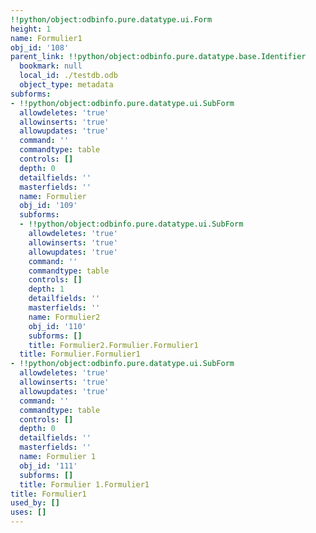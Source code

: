 ```yaml
---
!!python/object:odbinfo.pure.datatype.ui.Form
height: 1
name: Formulier1
obj_id: '108'
parent_link: !!python/object:odbinfo.pure.datatype.base.Identifier
  bookmark: null
  local_id: ./testdb.odb
  object_type: metadata
subforms:
- !!python/object:odbinfo.pure.datatype.ui.SubForm
  allowdeletes: 'true'
  allowinserts: 'true'
  allowupdates: 'true'
  command: ''
  commandtype: table
  controls: []
  depth: 0
  detailfields: ''
  masterfields: ''
  name: Formulier
  obj_id: '109'
  subforms:
  - !!python/object:odbinfo.pure.datatype.ui.SubForm
    allowdeletes: 'true'
    allowinserts: 'true'
    allowupdates: 'true'
    command: ''
    commandtype: table
    controls: []
    depth: 1
    detailfields: ''
    masterfields: ''
    name: Formulier2
    obj_id: '110'
    subforms: []
    title: Formulier2.Formulier.Formulier1
  title: Formulier.Formulier1
- !!python/object:odbinfo.pure.datatype.ui.SubForm
  allowdeletes: 'true'
  allowinserts: 'true'
  allowupdates: 'true'
  command: ''
  commandtype: table
  controls: []
  depth: 0
  detailfields: ''
  masterfields: ''
  name: Formulier 1
  obj_id: '111'
  subforms: []
  title: Formulier 1.Formulier1
title: Formulier1
used_by: []
uses: []
---
```

